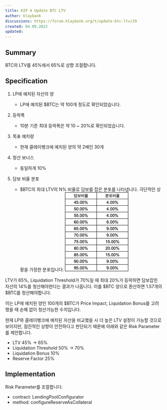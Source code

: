```yaml
---
title: KIP 4 Update BTC LTV
author: klaybank
discussions: https://forum.klaybank.org/t/update-btc-ltv/29
created: 04.09.2022
updated: 
---
```


## Summary
BTC의 LTV를 45%에서 65%로 상향 조절합니다.

## Specification

1. LP에 예치된 자산의 양
    - LP에 예치된 $BTC는 약 100개 정도로 확인되었습니다.

2. 등락폭
    - 10분 기준 최대 등락폭은 약 10 ~ 20%로 확인되었습니다.

3. 목표 예치량
    - 현재 클레이뱅크에 예치된 양의 약 2배인 30개

4. 청산 보너스
    - 동일하게 10%

5. 담보 비율 분포
    - $BTC의 최대 LTV의 N% 비율로 담보를 잡은 분포를 나타냅니다. 극단적인 상황을 가정한 분포입니다.
      ![collateral_ratio](https://raw.githubusercontent.com/klaybank/proposal/main/images/proposal-4/collateral_ratio.png)

LTV가 65%, Liquidation Threshold가 70%일 때 최대 20%가 등락하면 담보잡힌 자산의 14%를 청산해야한다는 결과가 나옵니다. 이를 $BTC 양으로 환산하면 1.57개의 $BTC를 청산해야합니다.

이는 LP에 예치된 양인 100개의 $BTC가 Price Impact, Liquidation Bonus를 고려했을 때 손해 없이 청산가능한 수치입니다.

현재 LP와 클레이뱅크에 예치된 자산을 비교했을 시 더 높은 LTV 설정이 가능할 것으로 보이지만, 점진적인 상향이 안전하다고 판단되기 때문에 아래와 같은 Risk Parameter를 제안합니다.

- LTV 45% -> 65%
- Liquidation Threshold 50% -> 70%
- Liquidation Bonus 10%
- Reserve Factor 25%

## Implementation

Risk Parameter를 조절합니다.

- contract: LendingPoolConfigurator
- method: configureReserveAsCollateral